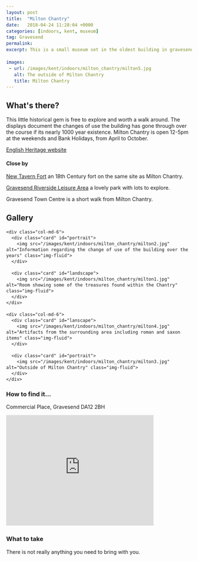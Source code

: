 ```yaml
---
layout: post
title:  "Milton Chantry"
date:   2018-04-24 11:28:04 +0000
categories: [indoors, kent, museum]
tag: Gravesend
permalink: 
excerpt: This is a small museum set in the oldest building in gravesend.  It documents the buidlings history and the changes of use it has undergone over nearly 1000 years.

images: 
 - url: /images/kent/indoors/milton_chantry/milton5.jpg
   alt: The outside of Milton Chantry
   title: Milton Chantry
---
```


## What's there?
This little historical gem is free to explore and worth a walk around.  The displays document the changes of use the building has gone through over the course if its nearly 1000 year existence.  Milton Chantry is open 12-5pm at the weekends and Bank Holidays, from April to October.

[English Heritage website](http://www.english-heritage.org.uk/visit/places/milton-chantry/)

#### Close by
[New Tavern Fort](http://www.discovergravesham.co.uk/gravesend/new-tavern-fort.html) an 18th Century fort on the same site as Milton Chantry.

[Gravesend Riverside Leisure Area](/outdoors/kent/park/2018/04/24/gravesend-riverside.html) a lovely park with lots to explore.

Gravesend Town Centre is a short walk from Milton Chantry.

## Gallery

<div class="container">

  <div class="row">

    <div class="col-md-6">
      <div class="card" id="portrait">
        <img src="/images/kent/indoors/milton_chantry/milton2.jpg" alt="Information regarding the change of use of the building over the years" class="img-fluid">
      </div>

      <div class="card" id="landscape">
        <img src="/images/kent/indoors/milton_chantry/milton1.jpg" alt="Room showing some of the treasures found within the Chantry" class="img-fluid">
      </div>  
    </div>

    <div class="col-md-6">
      <div class="card" id="lanscape">
        <img src="/images/kent/indoors/milton_chantry/milton4.jpg" alt="Artifacts from the surrounding area including roman and saxon items" class="img-fluid">
      </div>

      <div class="card" id="portrait">
        <img src="/images/kent/indoors/milton_chantry/milton3.jpg" alt="Outside of Milton Chantry" class="img-fluid">
      </div>
    </div>
  </div>      
</div>


### How to find it...
Commercial Place, Gravesend DA12 2BH

<iframe src="https://www.google.com/maps/embed?pb=!1m18!1m12!1m3!1d1243.3929532670963!2d0.37502809274828036!3d51.44372557952475!2m3!1f0!2f0!3f0!3m2!1i1024!2i768!4f13.1!3m3!1m2!1s0x47d8c9e27b3cabb1%3A0x4ff297144bbca9!2sMilton+Chantry!5e0!3m2!1sen!2suk!4v1524570638542" width="400" height="300" frameborder="0" style="border:0" allowfullscreen></iframe>

### What to take
There is not really anything you need to bring with you.


